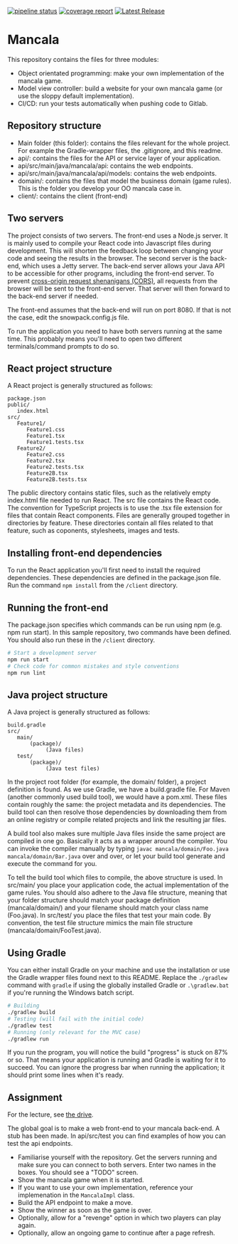 [![pipeline status](https://git.sogyo.nl/eklemann/mancala-java-esra/badges/mvc-esra/pipeline.svg)](https://git.sogyo.nl/eklemann/mancala-java-esra/-/commits/mvc-esra)
[![coverage report](https://git.sogyo.nl/eklemann/mancala-java-esra/badges/mvc-esra/coverage.svg)](https://git.sogyo.nl/eklemann/mancala-java-esra/-/commits/mvc-esra)
[![Latest Release](https://git.sogyo.nl/eklemann/mancala-java-esra/-/badges/release.svg)](https://git.sogyo.nl/eklemann/mancala-java-esra/-/releases)

# Mancala

This repository contains the files for three modules:

- Object orientated programming: make your own implementation of the mancala game.
- Model view controller: build a website for your own mancala game (or use the sloppy default implementation).
- CI/CD: run your tests automatically when pushing code to Gitlab.

## Repository structure

- Main folder (this folder): contains the files relevant for the whole project. For example the Gradle-wrapper files, the .gitignore, and this readme.
- api/: contains the files for the API or service layer of your application.
- api/src/main/java/mancala/api: contains the web endpoints.
- api/src/main/java/mancala/api/models: contains the web endpoints.
- domain/: contains the files that model the business domain (game rules). This is the folder you develop your OO mancala case in.
- client/: contains the client (front-end)

## Two servers

The project consists of two servers. The front-end uses a Node.js server. It is mainly used to compile your React code into Javascript files during development. This will shorten the feedback loop between changing your code and seeing the results in the browser. The second server is the back-end, which uses a Jetty server. The back-end server allows your Java API to be accessible for other programs, including the front-end server. To prevent [cross-origin request shenanigans (CORS)](https://developer.mozilla.org/en-US/docs/Web/HTTP/CORS), all requests from the browser will be sent to the front-end server. That server will then forward to the back-end server if needed.

The front-end assumes that the back-end will run on port 8080. If that is not the case, edit the snowpack.config.js file.

To run the application you need to have both servers running at the same time. This probably means you'll need to open two different terminals/command prompts to do so.

## React project structure

A React project is generally structured as follows:

```
package.json
public/
   index.html
src/
   Feature1/
      Feature1.css
      Feature1.tsx
      Feature1.tests.tsx
   Feature2/
      Feature2.css
      Feature2.tsx
      Feature2.tests.tsx
      Feature2B.tsx
      Feature2B.tests.tsx
```

The public directory contains static files, such as the relatively empty index.html file needed to run React. The src file contains the React code. The convention for TypeScript projects is to use the .tsx file extension for files that contain React components. Files are generally grouped together in directories by feature. These directories contain all files related to that feature, such as coponents, stylesheets, images and tests.

## Installing front-end dependencies

To run the React application you'll first need to install the required dependencies. These dependencies are defined in the package.json file. Run the command `npm install` from the `/client` directory.

## Running the front-end

The package.json specifies which commands can be run using npm (e.g. npm run start). In this sample repository, two commands have been defined. You should also run these in the `/client` directory.

```bash
# Start a development server
npm run start
# Check code for common mistakes and style conventions
npm run lint
```

## Java project structure

A Java project is generally structured as follows:

```
build.gradle
src/
   main/
       (package)/
            (Java files)
   test/
       (package)/
            (Java test files)
```

In the project root folder (for example, the domain/ folder), a project definition is found. As we use Gradle, we have a build.gradle file. For Maven (another commonly used build tool), we would have a pom.xml. These files contain roughly the same: the project metadata and its dependencies. The build tool can then resolve those dependencies by downloading them from an online registry or compile related projects and link the resulting jar files.

A build tool also makes sure multiple Java files inside the same project are compiled in one go. Basically it acts as a wrapper around the compiler. You can invoke the compiler manually by typing `javac mancala/domain/Foo.java mancala/domain/Bar.java` over and over, or let your build tool generate and execute the command for you.

To tell the build tool which files to compile, the above structure is used. In src/main/ you place your application code, the actual implementation of the game rules. You should also adhere to the Java file structure, meaning that your folder structure should match your package definition (mancala/domain/) and your filename should match your class name (Foo.java). In src/test/ you place the files that test your main code. By convention, the test file structure mimics the main file structure (mancala/domain/FooTest.java).

## Using Gradle

You can either install Gradle on your machine and use the installation or use the Gradle wrapper files found next to this README. Replace the `./gradlew` command with `gradle` if using the globally installed Gradle or `.\gradlew.bat` if you're running the Windows batch script.

```bash
# Building
./gradlew build
# Testing (will fail with the initial code)
./gradlew test
# Running (only relevant for the MVC case)
./gradlew run
```

If you run the program, you will notice the build "progress" is stuck on 87% or so. That means your application is running and Gradle is waiting for it to succeed. You can ignore the progress bar when running the application; it should print some lines when it's ready.

## Assignment

For the lecture, see [the drive](https://drive.google.com/drive/u/0/folders/1PvC-HS8ty3mdtSaNdR5rt5-GwL-5_LaY).

The global goal is to make a web front-end to your mancala back-end. A stub has been made. In api/src/test you can find examples of how you can test the api endpoints.

- Familiarise yourself with the repository. Get the servers running and make sure you can connect to both servers. Enter two names in the boxes. You should see a "TODO" screen.
- Show the mancala game when it is started.
- If you want to use your own implementation, reference your implemenation in the `MancalaImpl` class.
- Build the API endpoint to make a move.
- Show the winner as soon as the game is over.
- Optionally, allow for a "revenge" option in which two players can play again.
- Optionally, allow an ongoing game to continue after a page refresh.
